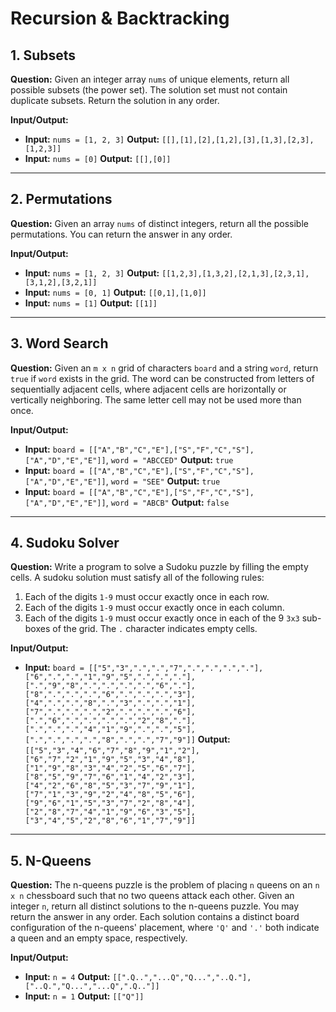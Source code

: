 # Recursion & Backtracking

## 1. Subsets

**Question:** Given an integer array `nums` of unique elements, return all possible subsets (the power set). The solution set must not contain duplicate subsets. Return the solution in any order.

**Input/Output:**
* **Input:** `nums = [1, 2, 3]`
    **Output:** `[[],[1],[2],[1,2],[3],[1,3],[2,3],[1,2,3]]`
* **Input:** `nums = [0]`
    **Output:** `[[],[0]]`

---

## 2. Permutations

**Question:** Given an array `nums` of distinct integers, return all the possible permutations. You can return the answer in any order.

**Input/Output:**
* **Input:** `nums = [1, 2, 3]`
    **Output:** `[[1,2,3],[1,3,2],[2,1,3],[2,3,1],[3,1,2],[3,2,1]]`
* **Input:** `nums = [0, 1]`
    **Output:** `[[0,1],[1,0]]`
* **Input:** `nums = [1]`
    **Output:** `[[1]]`

---

## 3. Word Search

**Question:** Given an `m x n` grid of characters `board` and a string `word`, return `true` if `word` exists in the grid. The word can be constructed from letters of sequentially adjacent cells, where adjacent cells are horizontally or vertically neighboring. The same letter cell may not be used more than once.

**Input/Output:**
* **Input:** `board = [["A","B","C","E"],["S","F","C","S"],["A","D","E","E"]]`, `word = "ABCCED"`
    **Output:** `true`
* **Input:** `board = [["A","B","C","E"],["S","F","C","S"],["A","D","E","E"]]`, `word = "SEE"`
    **Output:** `true`
* **Input:** `board = [["A","B","C","E"],["S","F","C","S"],["A","D","E","E"]]`, `word = "ABCB"`
    **Output:** `false`

---

## 4. Sudoku Solver

**Question:** Write a program to solve a Sudoku puzzle by filling the empty cells. A sudoku solution must satisfy all of the following rules:
1. Each of the digits `1-9` must occur exactly once in each row.
2. Each of the digits `1-9` must occur exactly once in each column.
3. Each of the digits `1-9` must occur exactly once in each of the 9 `3x3` sub-boxes of the grid.
The `.` character indicates empty cells.

**Input/Output:**
* **Input:** `board = [["5","3",".",".","7",".",".",".","."],["6",".",".","1","9","5",".",".","."],[".","9","8",".",".",".",".","6","."],["8",".",".",".","6",".",".",".","3"],["4",".",".","8",".","3",".",".","1"],["7",".",".",".","2",".",".",".","6"],[".","6",".",".",".",".","2","8","."],[".",".",".","4","1","9",".",".","5"],[".",".",".",".","8",".",".","7","9"]]`
    **Output:** `[["5","3","4","6","7","8","9","1","2"],["6","7","2","1","9","5","3","4","8"],["1","9","8","3","4","2","5","6","7"],["8","5","9","7","6","1","4","2","3"],["4","2","6","8","5","3","7","9","1"],["7","1","3","9","2","4","8","5","6"],["9","6","1","5","3","7","2","8","4"],["2","8","7","4","1","9","6","3","5"],["3","4","5","2","8","6","1","7","9"]]`

---

## 5. N-Queens

**Question:** The n-queens puzzle is the problem of placing `n` queens on an `n x n` chessboard such that no two queens attack each other. Given an integer `n`, return all distinct solutions to the n-queens puzzle. You may return the answer in any order. Each solution contains a distinct board configuration of the n-queens' placement, where `'Q'` and `'.'` both indicate a queen and an empty space, respectively.

**Input/Output:**
* **Input:** `n = 4`
    **Output:** `[[".Q..","...Q","Q...","..Q."],["..Q.","Q...","...Q",".Q.."]]`
* **Input:** `n = 1`
    **Output:** `[["Q"]]`
